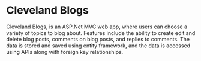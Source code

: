 # Cleveland Blogs

Cleveland Blogs, is an ASP.Net MVC web app, where users can choose a variety of topics to blog about. 
Features include the ability to create edit and delete blog posts, comments on blog posts, and replies to comments.  The data is stored and saved using entity framework, and the data is accessed using APIs along with foreign key relationships. 

